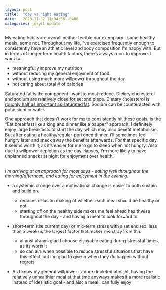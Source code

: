 ```yaml
---
layout: post
title:  "day vs night eating"
date:   2020-11-02 11:04:56 -0400
categories: jekyll update
---
```

My eating habits are overall neither terrible nor exemplary - some healthy meals, some not. Throughout my life, I’ve exercised frequently enough to consistently have an athletic level and body composition I’m happy with. But in terms of longer-term health factors, there’s always room to improve. 
I want to: 
- meaningfully improve my nutrition
- without reducing my general enjoyment of food
- without using much more willpower throughout the day.  
- not caring about total # of calories


Saturated fat is the component I want to most reduce. Dietary cholesterol and sodium are relatively close for second place. Dietary cholesterol is [roughly half as important as saturated fat](https://www.webmd.com/food-recipes/features/cholesterol-food#1). Sodium can be counteracted with potassium or water.

One approach that doesn’t work for me to consistently hit these goals, is the “Eat breakfast like a king and dinner like a pauper” approach.  I definitely enjoy large breakfasts to start the day, which may also benefit metabolism. But after eating a healthy/regular-portioned dinner, i’ll sometimes feel hungry later and snack away the benefits afterwards. For that specific day, it seems worth it; as it’s easier for me to go to sleep when not hungry. Also due to willpower depletion as the day elapses, I'm more likely to have unplanned snacks at night for enjoyment over health.
<br/>
<br/>

*I’m arriving at an approach for most days - eating well throughout the morning/afternoon, and eating for enjoyment in the evening.*
- a systemic change over a motivational change is easier to both sustain and build on.
    - reduces decision making of whether each meal should be healthy or not
    - starting off on the healthy side makes me feel ahead healthwise throughout the day - and having a meal to look forward to

- short-term (the current day) or mid-term stress with a set end (ex. less than a week) is the largest factor that makes me stray from this 
    - almost always glad I choose enjoyable eating during stressful times, as its worth it
    - so can aim when possible to reduce stressful situations that have this effect, but i'm glad to give in when they do happen without regrets 

- As I know my general willpower is more depleted at night, having the relatively unhealthier meal at that time anyways makes it a more realistic instead of idealistic goal - and also a meal i can fully enjoy

